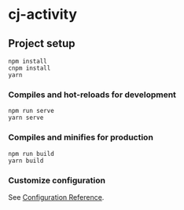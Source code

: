 # cj-activity

## Project setup
```
npm install
cnpm install
yarn
```

### Compiles and hot-reloads for development
```
npm run serve
yarn serve
```

### Compiles and minifies for production
```
npm run build
yarn build
```

### Customize configuration
See [Configuration Reference](https://cli.vuejs.org/config/).
